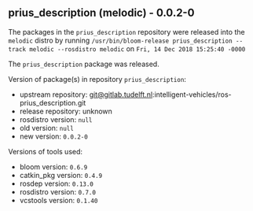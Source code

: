 ## prius_description (melodic) - 0.0.2-0

The packages in the `prius_description` repository were released into the `melodic` distro by running `/usr/bin/bloom-release prius_description --track melodic --rosdistro melodic` on `Fri, 14 Dec 2018 15:25:40 -0000`

The `prius_description` package was released.

Version of package(s) in repository `prius_description`:

- upstream repository: git@gitlab.tudelft.nl:intelligent-vehicles/ros-prius_description.git
- release repository: unknown
- rosdistro version: `null`
- old version: `null`
- new version: `0.0.2-0`

Versions of tools used:

- bloom version: `0.6.9`
- catkin_pkg version: `0.4.9`
- rosdep version: `0.13.0`
- rosdistro version: `0.7.0`
- vcstools version: `0.1.40`


